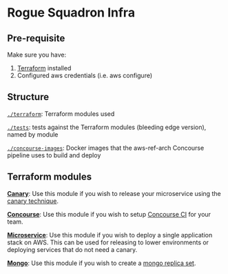 Rogue Squadron Infra
=======

## Pre-requisite

Make sure you have:

1. [Terraform](https://brew.sh/) installed
2. Configured aws credentials (i.e. aws configure)

## Structure

[`./terraform`](terraform): Terraform modules used

[`./tests`](tests): tests against the Terraform modules (bleeding edge version), named by module

[`./concourse-images`](concourse-images): Docker images that the aws-ref-arch Concourse pipeline uses to build and deploy 

## Terraform modules

**[Canary](terraform/canary)**: Use this module if you wish to release your microservice using the [canary technique](https://martinfowler.com/bliki/CanaryRelease.html).

**[Concourse](terraform/concourse)**: Use this module if you wish to setup [Concourse CI](https://concourse.ci/index.html) for your team. 

**[Microservice](terraform/microservice)**: Use this module if you wish to deploy a single application stack on AWS. This can be used for releasing to lower environments or deploying services that do not need a canary.

**[Mongo](terraform/mongo)**: Use this module if you wish to create a [mongo replica set](https://docs.mongodb.com/manual/replication/).
